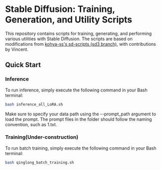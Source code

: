 # Stable Diffusion: Training, Generation, and Utility Scripts

This repository contains scripts for training, generating, and performing various utilities with Stable Diffusion. The scripts are based on modifications from [kohya-ss's sd-scripts (sd3 branch)](https://github.com/kohya-ss/sd-scripts/tree/sd3?tab=readme-ov-file#extract-lora-from-flux1-models), with contributions by Vincent.

## Quick Start
### Inference
To run inference, simply execute the following command in your Bash terminal:

```bash
bash inference_all_LoRA.sh
``` 

Make sure to specify your data path using the --prompt_path argument to load the prompt. The prompt files in the folder should follow the naming convention, such as 1.txt.

### Training(Under-construction)
To run batch training, simply execute the following command in your Bash terminal:

```bash
bash qinglong_batch_training.sh
``` 